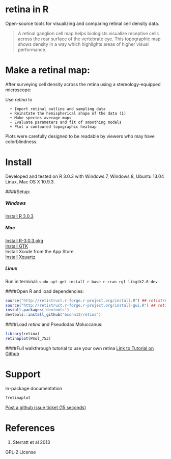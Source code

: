 retina in R
======

Open-source tools for visualizing and comparing retinal cell density data.


> A retinal ganglion cell map helps biologists visualize receptive cells across the rear surface of the vertebrate eye. This topographic map shows density in a way which highlights areas of higher visual performance.

Make a retinal map:
======
After surveying cell density across the retina using a stereology-equipped microscope:

Use _retina_ to

      + Import retinal outline and sampling data
      + Reinstate the hemispherical shape of the data (1)
      + Make species average maps
      + Evaluate parameters and fit of smoothing models
      + Plot a contoured topographic heatmap

Plots were carefully designed to be readable by viewers who may have colorblindness.


Install
=====

Developed and tested on R 3.0.3 with Windows 7, Windows 8, Ubuntu 13.04 Linux, Mac OS X 10.9.3.

####Setup:
##### Windows
[Install R 3.0.3](http://cran.r-project.org/bin/windows/base/old/3.0.3/ "Windows")
##### Mac
[Install R-3.0.3.pkg](http://cran.r-project.org/bin/macosx/old/ "Mac OS X")  
[Install GTK](http://r.research.att.com/libs/GTK_2.24.17-X11.pkg "Mac OS X")  
Install Xcode from the App Store  
[Install Xquartz](http://xquartz.macosforge.org/)
##### Linux
Run in terminal: `sudo apt-get install r-base r-cran-rgl libgtk2.0-dev`

####Open R and load dependencies:
```R
source("http://retistruct.r-forge.r-project.org/install.R") ## retistruct
source("http://retistruct.r-forge.r-project.org/install-gui.R") ## retistruct interface
install.packages('devtools') 
devtools::install_github('bcohn12/retina')
```
####Load _retina_ and  Pseudodax Moluccanus:
```R
library(retina)
retinaplot(Pmol_753)
```
####Full walkthrough tutorial to use your own retina
[Link to Tutorial on Github](tutorial.md "Tutorial.md")

Support
=====
In-package documentation
```R
?retinaplot
```
[Post a github issue ticket (15 seconds)](https://github.com/bcohn12/retina/issues/new "Post an issue ticket")

References
=====
1. Sterratt et al 2013

GPL-2 License



